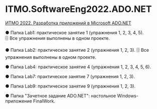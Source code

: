 # ITMO.SoftwareEng2022.ADO.NET
<ins>ИТМО 2022. Разработка приложений в Microsoft ADO.NET</ins>

● Папка Lab1:
практическое занятие 1 (упражнения 1, 2, 3, 4, 5). 	
&#128452; Все упражнения выполнены в одном проекте.

● Папка Lab2:
практическое занятие 2 (упражнения 1, 2, 3). 
&#128452; Все упражнения выполнены в одном проекте.

● Папка Lab4:
практическое занятие 4 (упражнения 1, 2, 3, 4, 5, 6).

● Папка Lab7: практическое занятие 7 (упражнения 1, 2, 3).

● Папка Lab9: практическое занятие 9 (упражнения 1, 2, 3).

● Папка "Зачетное задание ADO.NET": настольное Windows-приложение FinalWork.
